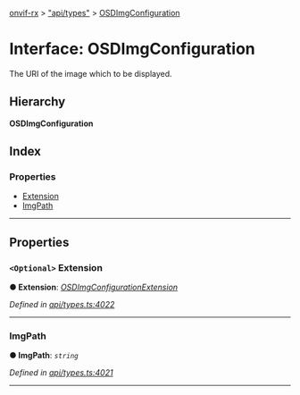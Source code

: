 [onvif-rx](../README.md) > ["api/types"](../modules/_api_types_.md) > [OSDImgConfiguration](../interfaces/_api_types_.osdimgconfiguration.md)

# Interface: OSDImgConfiguration

The URI of the image which to be displayed.

## Hierarchy

**OSDImgConfiguration**

## Index

### Properties

* [Extension](_api_types_.osdimgconfiguration.md#extension)
* [ImgPath](_api_types_.osdimgconfiguration.md#imgpath)

---

## Properties

<a id="extension"></a>

### `<Optional>` Extension

**● Extension**: *[OSDImgConfigurationExtension](_api_types_.osdimgconfigurationextension.md)*

*Defined in [api/types.ts:4022](https://github.com/patrickmichalina/onvif-rx/blob/034e4d6/src/api/types.ts#L4022)*

___
<a id="imgpath"></a>

###  ImgPath

**● ImgPath**: *`string`*

*Defined in [api/types.ts:4021](https://github.com/patrickmichalina/onvif-rx/blob/034e4d6/src/api/types.ts#L4021)*

___

